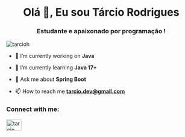 <h1 align="center">Olá 👋, Eu sou Tárcio Rodrigues</h1>
<h3 align="center">Estudante e apaixonado por programação !</h3>

<p align="left"> <img src="https://komarev.com/ghpvc/?username=tarcioh&label=Profile%20views&color=0e75b6&style=flat" alt="tarcioh" /> </p>

- 🔭 I’m currently working on **Java**

- 🌱 I’m currently learning **Java 17+**

- 💬 Ask me about **Spring Boot**

- 📫 How to reach me **tarcio.dev@gmail.com**

<h3 align="left">Connect with me:</h3>
<p align="left">
<a href="https://linkedin.com/in/tarcio rodrigues" target="blank"><img align="center" src="https://raw.githubusercontent.com/rahuldkjain/github-profile-readme-generator/master/src/images/icons/Social/linked-in-alt.svg" alt="tarcio rodrigues" height="30" width="40" /></a>
</p>

